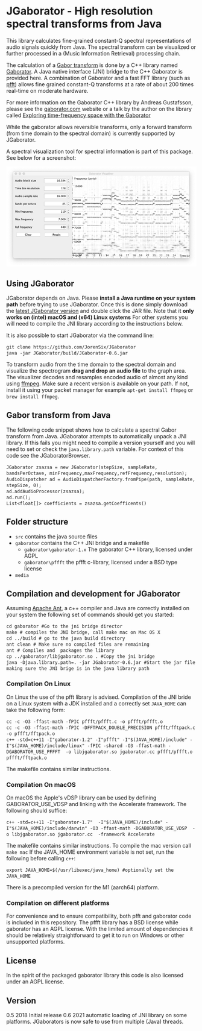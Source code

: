 # JGaborator - High resolution spectral transforms from Java

This library calculates fine-grained constant-Q spectral representations of audio signals quickly from Java. The spectral transform can be visualized or further processed in a (Music Information Retrieval) processing chain.

The calculation of a [Gabor transform](https://en.wikipedia.org/wiki/Gabor_transform) is done by a C++ library named [Gaborator](http://gaborator.com). A Java native interface (JNI) bridge to the C++ Gaborator is provided here. A combination of Gaborator and a fast FFT library (such as [pfft](https://bitbucket.org/jpommier/pffft)) allows fine grained constant-Q transforms at a rate of about 200 times real-time on moderate hardware.  

For more information on the Gaborator C++ library by  Andreas Gustafsson, please see the [gaborator.com](http://gaborator.com) website or a talk by the author on the library called [Exploring time-frequency space with the Gaborator](https://www.youtube.com/watch?v=ONJVJBmFiuE)

While the gaborator allows reversible transforms, only a forward transform (from time domain to the spectral domain) is currently supported by JGaborator.

A spectral visualization tool for spectral information is part of this package. See below for a screenshot: 

![JGaborator](media/jgaborator.png "A screenshot of JGaborator in action.")

## Using JGaborator

JGaborator depends on Java. Please __install a Java runtime on your system path__ before trying to use JGaborator. Once this is done simply download the [latest JGaborator version](https://github.com/JorenSix/JGaborator/raw/master/build/JGaborator-0.6.jar) and double click the JAR file. Note that it __only works on (intel) macOS and  (x64) Linux systems__ For other systems you will need to compile the JNI library according to the instructions below.

It is also possible to start JGaborator via the command line:

~~~~~~~~
git clone https://github.com/JorenSix/JGaborator
java -jar JGaborator/build/JGaborator-0.6.jar
~~~~~~~~

To transform audio from the time domain to the spectral domain and visualize the spectrogram **drag and drop an audio file** to the graph area. The visualizer decodes and resamples encoded audio of almost any kind using [ffmpeg](https://www.ffmpeg.org/). Make sure a recent version is available on your path. If not, install it using your packet manager for example `apt-get install ffmpeg` or `brew install ffmpeg`.


## Gabor transform from Java

The following code snippet shows how to calculate a spectral Gabor transform from Java. JGaborator attempts to automatically unpack  a JNI library. If this fails you might need to compile a version yourself and you will need to set or check the `java.library.path` variable. For context of this code see the JGaboratorBrowser.

~~~~~
JGaborator zsazsa = new JGaborator(stepSize, sampleRate, bandsPerOctave, minFrequency,maxFrequency,refFrequency,resolution);
AudioDispatcher ad = AudioDispatcherFactory.fromPipe(path, sampleRate, stepSize, 0);
ad.addAudioProcessor(zsazsa);
ad.run();
List<float[]> coefficients = zsazsa.getCoefficents()
~~~~~

## Folder structure

* `src` contains the java source files
* `gaborator` contains the C++ JNI bridge and a makefile
  * `gaborator\gaborator-1.x` The gaborator C++ library, licensed under AGPL
  * `gaborator\pffft` the pffft c-library, licensed under a BSD type license
* `media` 


## Compilation and development for JGaborator

Assuming [Apache Ant](https://ant.apache.org/), a c++ compiler and Java are correctly installed on your system the following set of commands should get you started:

~~~~~~~~
cd gaborator #Go to the jni bridge director
make # compiles the JNI bridge, call make mac on Mac OS X
cd ../build # go to the java build directory
ant clean # Make sure no compiled files are remaining
ant # Compiles and  packages the library
cp ../gaborator/libjgaborator.so . #Copy the jni bridge
java -Djava.library.path=. -jar JGaborator-0.6.jar #Start the jar file making sure the JNI brige is in the java library path
~~~~~~~~

### Compilation On Linux
On Linux the use of the pfft library is advised.  Compilation of the JNI bride on a Linux system with a JDK installed and a correctly set `JAVA_HOME` can take the following form: 

~~~~~~~~
cc -c -O3 -ffast-math -fPIC pffft/pffft.c -o pffft/pffft.o
cc -c -O3 -ffast-math -fPIC -DFFTPACK_DOUBLE_PRECISION pffft/fftpack.c -o pffft/fftpack.o
c++ -std=c++11 -I"gaborator-1.2" -I"pffft" -I"$(JAVA_HOME)/include" -I"$(JAVA_HOME)/include/linux" -fPIC -shared -O3 -ffast-math -DGABORATOR_USE_PFFFT  -o libjgaborator.so jgaborator.cc pffft/pffft.o pffft/fftpack.o	
~~~~~~~~

The makefile contains similar instructions.

### Compilation On macOS

On macOS the Apple's vDSP library can be used by defining GABORATOR_USE_VDSP and linking with the Accelerate framework. The following should suffice:

~~~~~~~~
c++ -std=c++11 -I"gaborator-1.7"  -I"$(JAVA_HOME)/include" -I"$(JAVA_HOME)/include/darwin" -O3 -ffast-math -DGABORATOR_USE_VDSP  -o libjgaborator.so jgaborator.cc  -framework Accelerate
~~~~~~~~

The makefile contains similar instructions. To compile the mac version call `make mac` If the JAVA_HOME environment variable is not set, run the following before calling `c++`:

~~~~~~~~
export JAVA_HOME=$(/usr/libexec/java_home) #optionally set the JAVA_HOME
~~~~~~~~

There is a precompiled version for the M1 (aarch64) platform. 

### Compilation on different platforms

For convenience and to ensure compatibility, both pfft and gaborator code is included in this repository. The pffft library has a BSD license while gaborator has an AGPL license. With the limited amount of dependencies it should be relatively straightforward to get it to run on Windows or other unsupported platforms.

## License
In the spirit of the packaged gaborator library this code is also licensed under an AGPL license.

## Version
0.5 2018 Initial release
0.6 2021 automatic loading of JNI library on some platforms. JGaborators is now safe to use from multiple (Java) threads.
